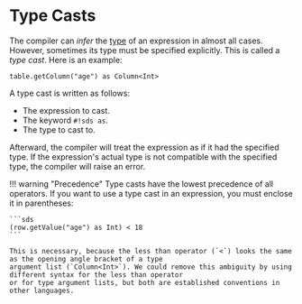 # Type Casts

The compiler can _infer_ the [type][types] of an expression in almost all cases. However, sometimes its type must be
specified explicitly. This is called a _type cast_. Here is an example:

```sds
table.getColumn("age") as Column<Int>
```

A type cast is written as follows:

- The expression to cast.
- The keyword `#!sds as`.
- The type to cast to.

Afterward, the compiler will treat the expression as if it had the specified type. If the expression's actual type is
not compatible with the specified type, the compiler will raise an error.

!!! warning "Precedence"
    Type casts have the lowest precedence of all operators. If you want to use a type cast in an expression, you must
    enclose it in parentheses:

    ```sds
    (row.getValue("age") as Int) < 18
    ```

    This is necessary, because the less than operator (`<`) looks the same as the opening angle bracket of a type
    argument list (`Column<Int>`). We could remove this ambiguity by using different syntax for the less than operator
    or for type argument lists, but both are established conventions in other languages.

[types]: ../types.md

